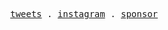 <p align="center">
  <samp>
    <a href="https://twitter.com/0xjdion">tweets</a> .
    <a href="https://instagram.com/0xjdion">instagram</a> .
    <a href="https://github.com/sponsors/jonathandion">sponsor</a>
  </samp>
</p>
